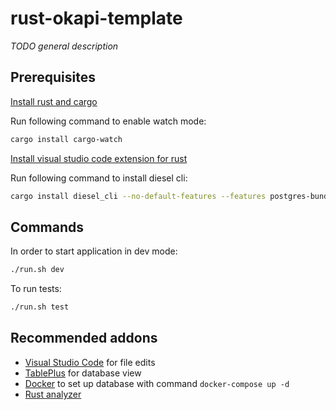# rust-okapi-template

*TODO general description*

## Prerequisites

[Install rust and cargo](https://doc.rust-lang.org/cargo/getting-started/installation.html)

Run following command to enable watch mode:
```sh
cargo install cargo-watch
```

[Install visual studio code extension for rust](https://marketplace.visualstudio.com/items?itemName=rust-lang.rust-analyzer)

Run following command to install diesel cli:
```sh
cargo install diesel_cli --no-default-features --features postgres-bundled --features sqlite-bundled
```

## Commands

In order to start application in dev mode:
```sh
./run.sh dev
```

To run tests:
```sh
./run.sh test
```

## Recommended addons

- [Visual Studio Code](https://code.visualstudio.com/download) for file edits
- [TablePlus](https://tableplus.com) for database view
- [Docker](https://docs.docker.com/engine/install/) to set up database with command `docker-compose up -d`
- [Rust analyzer](https://marketplace.visualstudio.com/items?itemName=rust-lang.rust-analyzer)
